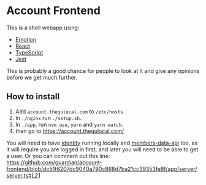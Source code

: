 # Account Frontend

This is a shell webapp using:

- [Emotion](https://emotion.sh)
- [React](https://reactjs.org/)
- [TypeScript](https://www.typescriptlang.org)
- [Jest](https://facebook.github.io/jest/)

This is probably a good chance for people to look at it and give any opinions before we get much further.

## How to install

1.  Add `account.thegulocal.com` to `/etc/hosts`
1.  In `./nginx` run `./setup.sh`.
1.  In `./app`, run `nvm use`, `yarn` and `yarn watch`.
1.  then go to https://account.thegulocal.com/

You will need to have [identity](https://github.com/guardian/identity) running locally and [members-data-api](https://github.com/guardian/members-data-api) too, as it will require you are logged in first, and later you will need to be able to get a user.
Or you can comment out this line: https://github.com/guardian/account-frontend/blob/dc51f6207dc9040a790c868d7ba21cc39353fe8f/app/server/server.ts#L21
